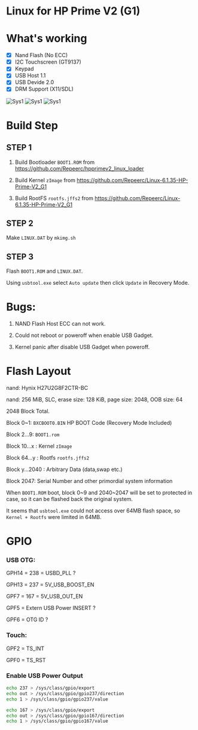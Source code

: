 # Linux for HP Prime V2 (G1)

# What's working
- [x] Nand Flash (No ECC)
- [x] I2C Touchscreen (GT9137)
- [x] Keypad
- [x] USB Host 1.1
- [x] USB Devide 2.0
- [x] DRM Support (X11/SDL)

![Sys1](pic/2.jpg)
![Sys1](pic/1.jpg)
![Sys1](pic/3.jpg)

# Build Step

## STEP 1
1) Build Bootloader `BOOT1.ROM` from <a>https://github.com/Repeerc/hpprimev2_linux_loader


2) Build Kernel `zImage` from <a>https://github.com/Repeerc/Linux-6.1.35-HP-Prime-V2_G1


3) Build RootFS `rootfs.jffs2` from <a> https://github.com/Repeerc/Linux-6.1.35-HP-Prime-V2_G1

## STEP 2
Make `LINUX.DAT` by `mkimg.sh`

## STEP 3
Flash `BOOT1.ROM` and `LINUX.DAT`.

Using `usbtool.exe` select `Auto update` then click `Update` in Recovery Mode.

# Bugs:

1) NAND Flash Host ECC can not work.

2) Could not reboot or poweroff when enable USB Gadget.

3) Kernel panic after disable USB Gadget when poweroff.


# Flash Layout

nand: Hynix H27U2G8F2CTR-BC

nand: 256 MiB, SLC, erase size: 128 KiB, page size: 2048, OOB size: 64

2048 Block Total.


Block 0~1: `BXCBOOT0.BIN` HP BOOT Code (Recovery Mode Included)

Block 2...9: `BOOT1.rom`

Block 10...x : Kernel `zImage` 

Block 64...y : Rootfs `rootfs.jffs2` 

Block y...2040 : Arbitrary Data (data,swap etc.)

Block 2047: Serial Number and other primordial system information


When `BOOT1.ROM` boot, block 0~9 and 2040~2047 will be set to protected in case, so it can be flashed back the original system.


It seems that `usbtool.exe` could not access over 64MB flash space, so `Kernel + Rootfs` were limited in 64MB.

# GPIO

### USB OTG:

GPH14 = 238 = USBD_PLL ?

GPH13 = 237 = 5V_USB_BOOST_EN

GPF7 = 167 = 5V_USB_OUT_EN

GPF5 = Extern USB Power INSERT ? 

GPF6 = OTG ID ?

### Touch:

GPF2 = TS_INT

GPF0 = TS_RST

### Enable USB Power Output

```bash
echo 237 > /sys/class/gpio/export
echo out > /sys/class/gpio/gpio237/direction
echo 1 > /sys/class/gpio/gpio237/value

echo 167 > /sys/class/gpio/export
echo out > /sys/class/gpio/gpio167/direction
echo 1 > /sys/class/gpio/gpio167/value
```

